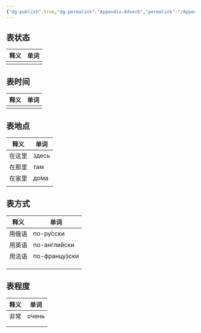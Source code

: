 ```yaml
---
{"dg-publish":true,"dg-permalink":"Appendix-Adverb","permalink":"/Appendix-Adverb/","dgPassFrontmatter":true}
---
```



## 表状态
| 释义  | 单词  |
| --- | --- |
|     |     |

## 表时间
| 释义  | 单词  |
| --- | --- |
|     |     |

## 表地点
| 释义  | 单词    |
| --- | ----- |
| 在这里 | здесь |
| 在那里 | там   |
| 在家里 | до́ма |
|     |       |

## 表方式
| 释义  | 单词             |
| --- | -------------- |
| 用俄语 | по-ру́сски     |
| 用英语 | по-англи́йски  |
| 用法语 | по-францу́зски |
|     |                |
|     |                |
|     |                |


## 表程度
| 释义  | 单词     |
| --- | ------ |
| 非常  | о́чень |
|     |        |
|     |        |

